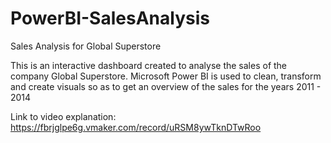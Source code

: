 # PowerBI-SalesAnalysis
Sales Analysis for Global Superstore

This is an interactive dashboard created to analyse the sales of the company Global Superstore.
Microsoft Power BI is used to clean, transform and create visuals so as to get an overview of the sales 
for the years 2011 - 2014

Link to video explanation: https://fbrjglpe6g.vmaker.com/record/uRSM8ywTknDTwRoo

